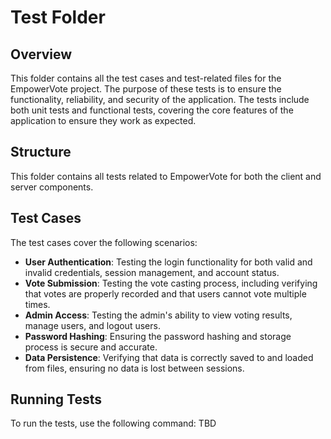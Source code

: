 # Test Folder

## Overview
This folder contains all the test cases and test-related files for the EmpowerVote project. The purpose of these tests is to ensure the functionality, reliability, and security of the application. The tests include both unit tests and functional tests, covering the core features of the application to ensure they work as expected.

## Structure
This folder contains all tests related to EmpowerVote for both the client and server components.

## Test Cases
The test cases cover the following scenarios:
- **User Authentication**: Testing the login functionality for both valid and invalid credentials, session management, and account status.
- **Vote Submission**: Testing the vote casting process, including verifying that votes are properly recorded and that users cannot vote multiple times.
- **Admin Access**: Testing the admin's ability to view voting results, manage users, and logout users.
- **Password Hashing**: Ensuring the password hashing and storage process is secure and accurate.
- **Data Persistence**: Verifying that data is correctly saved to and loaded from files, ensuring no data is lost between sessions.

## Running Tests
To run the tests, use the following command:
TBD